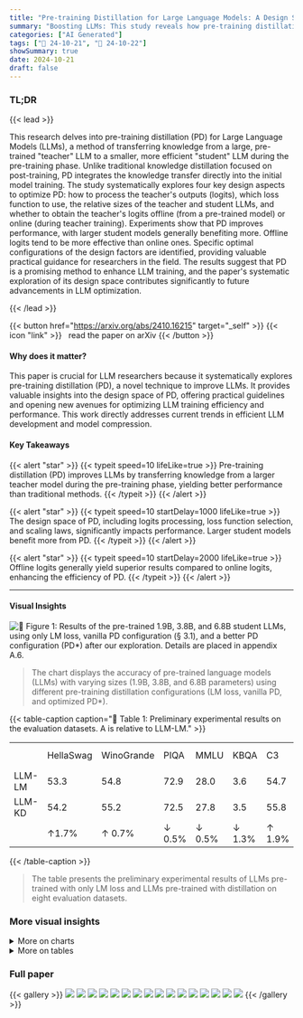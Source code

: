 ```yaml
---
title: "Pre-training Distillation for Large Language Models: A Design Space Exploration"
summary: "Boosting LLMs: This study reveals how pre-training distillation significantly enhances large language models, exploring key design factors for optimal performance."
categories: ["AI Generated"]
tags: ["🔖 24-10-21", "🤗 24-10-22"]
showSummary: true
date: 2024-10-21
draft: false
---
```


### TL;DR


{{< lead >}}

This research delves into pre-training distillation (PD) for Large Language Models (LLMs), a method of transferring knowledge from a large, pre-trained "teacher" LLM to a smaller, more efficient "student" LLM during the pre-training phase. Unlike traditional knowledge distillation focused on post-training, PD integrates the knowledge transfer directly into the initial model training.  The study systematically explores four key design aspects to optimize PD:  how to process the teacher's outputs (logits), which loss function to use, the relative sizes of the teacher and student LLMs, and whether to obtain the teacher's logits offline (from a pre-trained model) or online (during teacher training). Experiments show that PD improves performance, with larger student models generally benefiting more.  Offline logits tend to be more effective than online ones.  Specific optimal configurations of the design factors are identified, providing valuable practical guidance for researchers in the field.  The results suggest that PD is a promising method to enhance LLM training, and the paper's systematic exploration of its design space contributes significantly to future advancements in LLM optimization.

{{< /lead >}}


{{< button href="https://arxiv.org/abs/2410.16215" target="_self" >}}
{{< icon "link" >}} &nbsp; read the paper on arXiv
{{< /button >}}

#### Why does it matter?
This paper is crucial for LLM researchers because it systematically explores pre-training distillation (PD), a novel technique to improve LLMs.  It provides valuable insights into the design space of PD, offering practical guidelines and opening new avenues for optimizing LLM training efficiency and performance. This work directly addresses current trends in efficient LLM development and model compression.
#### Key Takeaways

{{< alert "star" >}}
{{< typeit speed=10 lifeLike=true >}} Pre-training distillation (PD) improves LLMs by transferring knowledge from a larger teacher model during the pre-training phase, yielding better performance than traditional methods. {{< /typeit >}}
{{< /alert >}}

{{< alert "star" >}}
{{< typeit speed=10 startDelay=1000 lifeLike=true >}} The design space of PD, including logits processing, loss function selection, and scaling laws, significantly impacts performance.  Larger student models benefit more from PD. {{< /typeit >}}
{{< /alert >}}

{{< alert "star" >}}
{{< typeit speed=10 startDelay=2000 lifeLike=true >}} Offline logits generally yield superior results compared to online logits, enhancing the efficiency of PD. {{< /typeit >}}
{{< /alert >}}

------
#### Visual Insights





![](charts/charts_1_0.png "🔼 Figure 1: Results of the pre-trained 1.9B, 3.8B, and 6.8B student LLMs, using only LM loss, vanilla PD configuration (§ 3.1), and a better PD configuration (PD*) after our exploration. Details are placed in appendix A.6.")

> The chart displays the accuracy of pre-trained language models (LLMs) with varying sizes (1.9B, 3.8B, and 6.8B parameters) using different pre-training distillation configurations (LM loss, vanilla PD, and optimized PD*).





{{< table-caption caption="🔽 Table 1: Preliminary experimental results on the evaluation datasets. A is relative to LLM-LM." >}}
<table id='0' style='font-size:16px'><tr><td></td><td>HellaSwag</td><td>WinoGrande</td><td>PIQA</td><td>MMLU</td><td>KBQA</td><td>C3</td><td>C-Eval</td><td>GSM8k</td><td>Average</td></tr><tr><td>LLM-LM</td><td>53.3</td><td>54.8</td><td>72.9</td><td>28.0</td><td>3.6</td><td>54.7</td><td>25.9</td><td>8.6</td><td>37.7</td></tr><tr><td>LLM-KD</td><td>54.2</td><td>55.2</td><td>72.5</td><td>27.8</td><td>3.5</td><td>55.8</td><td>26.7</td><td>10.8</td><td>38.3</td></tr><tr><td></td><td>↑1.7%</td><td>↑ 0.7%</td><td>↓ 0.5%</td><td>↓ 0.5%</td><td>↓ 1.3%</td><td>↑ 1.9%</td><td>↑ 3.2%</td><td>↑ 24.6%</td><td>↑ 1.6%</td></tr></table>{{< /table-caption >}}

> The table presents the preliminary experimental results of LLMs pre-trained with only LM loss and LLMs pre-trained with distillation on eight evaluation datasets.



### More visual insights



<details>
<summary>More on charts
</summary>


![](charts/charts_4_0.png "🔼 Figure 2: Relative improvements compared to LLM-LM using different p in top-p-100 logits truncation and logits sizes per token with different p. The sizes are estimated using 10 million tokens.")

> The chart shows the relative improvements and logit sizes per token when using different values of p in top-p-100 logits truncation.


![](charts/charts_4_1.png "🔼 Figure 3: Relative improvements compared to LLM-LM using different k in top-0.95-k logits truncation and logits sizes per token with different k.")

> The chart illustrates the relationship between the number of logits (using top-0.95-k and top-1.0-k truncation methods) and the relative improvement in performance compared to a baseline LLM, across different values of k.


![](charts/charts_6_0.png "🔼 Figure 4: Relative improvements compared to LLM-LM using varying sizes of student and teacher LLMs.")

> The chart displays the relative improvement in performance of student LLMs of different sizes when trained using pre-training distillation with GLM-4-9B and GLM-4-32B as teacher models.


![](charts/charts_7_0.png "🔼 Figure 5: Experimental results of the checkpoints saved every 10,000 step (about 83B tokens) during the pre-training of 1.9B and 3.8B LLMs on 500B tokens. The last data point is from the checkpoint saved at the end.")

> The chart displays the accuracy of 1.9B and 3.8B LLMs pre-trained with and without knowledge distillation (KD) across varying numbers of consumed tokens during the pre-training phase.


</details>



<details>
<summary>More on tables
</summary>


{{< table-caption caption="🔽 Table 1: Preliminary experimental results on the evaluation datasets. A is relative to LLM-LM." >}}
<br><table id='3' style='font-size:14px'><tr><td>T</td><td>0.05</td><td>0.1</td><td>0.2</td><td>0.5</td><td>1.0</td><td>2.0</td><td>5.0</td><td>10.0</td></tr><tr><td>↑</td><td>1.6</td><td>2.1</td><td>2.5</td><td>2.7</td><td>1.6</td><td>2.5</td><td>-0.1</td><td>1.0</td></tr></table>{{< /table-caption >}}

> The table presents the preliminary experimental results of LLMs pre-trained with and without knowledge distillation on various evaluation datasets, showing a marginal performance improvement with knowledge distillation.


{{< table-caption caption="🔽 Table 3: Experimental results of LLMs pre-trained with different adaptive temperature \(\tau\) methods." >}}
<table id='0' style='font-size:16px'><tr><td></td><td>HellaSwag</td><td>WinoGrande</td><td>PIQA</td><td>MMLU</td><td>KBQA</td><td>C3</td><td>C-Eval</td><td>GSM8k</td><td>Average</td><td>△</td></tr><tr><td>NormKD</td><td>51.2</td><td>54.1</td><td>71.0</td><td>26.6</td><td>3.2</td><td>54.6</td><td>29.0</td><td>8.0</td><td>37.2</td><td>↓ 1.3%</td></tr><tr><td>WTTM</td><td>51.4</td><td>56.2</td><td>72.9</td><td>26.7</td><td>3.6</td><td>55.1</td><td>27.3</td><td>9.2</td><td>37.8</td><td>↑ 0.2%</td></tr><tr><td>AdaKDsD</td><td>54.7</td><td>54.5</td><td>73.0</td><td>25.7</td><td>3.7</td><td>56.1</td><td>25.9</td><td>11.8</td><td>38.2</td><td>↑ 1.2%</td></tr><tr><td>AdaKDH</td><td>54.7</td><td>57.7</td><td>73.4</td><td>25.6</td><td>3.7</td><td>57.0</td><td>27.0</td><td>10.9</td><td>38.8</td><td>↑ 2.8%</td></tr></table>{{< /table-caption >}}

> Table 3 presents the experimental results of LLMs pre-trained with different adaptive temperature methods, comparing their performance across various evaluation datasets and highlighting the best-performing method.


{{< table-caption caption="🔽 Table 4: Relative improvements (%) compared to LLM-LM using different a in combination of Lim and Lkd." >}}
<br><table id='8' style='font-size:14px'><tr><td>a</td><td>0.1</td><td>0.5</td><td>0.6</td><td>0.7</td><td>0.8</td><td>0.9</td><td>0.95</td><td>1.0</td></tr><tr><td>↑</td><td>0.1</td><td>1.5</td><td>1.4</td><td>2.9</td><td>2.0</td><td>3.6</td><td>2.5</td><td>1.6</td></tr></table>{{< /table-caption >}}

> Table 4 shows the relative improvements in performance compared to a baseline LLM-LM model when using different values of alpha (α) to combine language modeling loss and distillation loss during training.


{{< table-caption caption="🔽 Table 5: Experimental results of LLMs pre-trained with different pre-training loss. Δ is relative to LLM-LM. 0-α and 1-α denote setting α = 0 and α = 1.0, respectively. 0-α+WSD-LR represents LLM-LM training with the WSD scheduler, which serves as a baseline. Cos-LR means a cosine learning rate scheduler. β = 1 - α, and WSD-β denotes applying the WSD scheduler to the proportion of LM loss." >}}
<table id='0' style='font-size:14px'><tr><td></td><td>HellaSwag</td><td>WinoGrande</td><td>PIQA</td><td>MMLU</td><td>KBQA</td><td>C3</td><td>C-Eval</td><td>GSM8k</td><td>Average</td><td>△</td></tr><tr><td>0-a+WSD-LR</td><td>54.1</td><td>55.1</td><td>73.1</td><td>27.5</td><td>3.8</td><td>55.6</td><td>27.5</td><td>8.5</td><td>38.2</td><td>↑1.2%</td></tr><tr><td>LLM-NLL</td><td>54.2</td><td>55.2</td><td>72.5</td><td>27.8</td><td>3.5</td><td>55.8</td><td>26.7</td><td>10.8</td><td>38.3</td><td>↑ 1.6%</td></tr><tr><td>LLM-KLD</td><td>55.3</td><td>56.7</td><td>73.5</td><td>26.7</td><td>3.6</td><td>56.7</td><td>25.4</td><td>11.5</td><td>38.7</td><td>↑ 2.6%</td></tr><tr><td>LLM-MSE</td><td>44.6</td><td>55.0</td><td>69.6</td><td>25.2</td><td>2.8</td><td>52.2</td><td>25.6</td><td>3.9</td><td>34.9</td><td>↓ 7.6%</td></tr><tr><td>Linear Inc</td><td>53.6</td><td>55.2</td><td>73.1</td><td>25.9</td><td>3.4</td><td>56.4</td><td>28.9</td><td>8.5</td><td>38.1</td><td>↑ 1.1%</td></tr><tr><td>Linear Dec</td><td>53.4</td><td>56.6</td><td>72.9</td><td>29.6</td><td>3.6</td><td>56.0</td><td>30.5</td><td>11.4</td><td>39.2</td><td>↑ 4.1%</td></tr><tr><td>Period</td><td>52.9</td><td>55.0</td><td>72.3</td><td>28.4</td><td>3.4</td><td>55.1</td><td>27.9</td><td>9.4</td><td>38.0</td><td>↑ 0.9%</td></tr><tr><td>1-�+WSD-LR</td><td>56.1</td><td>57.2</td><td>73.6</td><td>27.0</td><td>3.8</td><td>58.3</td><td>29.1</td><td>11.6</td><td>39.6</td><td>↑ 5.0%</td></tr><tr><td>WSD-a+Cos-LR</td><td>54.0</td><td>55.4</td><td>72.7</td><td>25.1</td><td>3.7</td><td>57.6</td><td>29.4</td><td>10.6</td><td>38.6</td><td>↑ 2.3%</td></tr><tr><td>WSD-�+WSD-LR</td><td>53.1</td><td>55.2</td><td>73.7</td><td>27.5</td><td>3.6</td><td>55.7</td><td>25.0</td><td>11.2</td><td>38.1</td><td>↑ 1.1%</td></tr><tr><td>WSD-�+ WSD-LR</td><td>56.4</td><td>57.7</td><td>73.6</td><td>31.8</td><td>2.6</td><td>57.6</td><td>33.8</td><td>12.5</td><td>40.7</td><td>↑ 8.0%</td></tr></table>{{< /table-caption >}}

> This table presents the experimental results comparing the performance of LLMs pre-trained with various loss functions and their combinations, showing the impact of different loss selection strategies on the performance of the models.


{{< table-caption caption="🔽 Table 6: Experimental results of different LLMs pre-trained with online logits. A is relative to LLM-LM." >}}
<table id='0' style='font-size:16px'><tr><td></td><td>HellaSwag</td><td>WinoGrande</td><td>PIQA</td><td>MMLU</td><td>KBQA</td><td>C3</td><td>C-Eval</td><td>GSM8k</td><td>Average</td><td>△</td></tr><tr><td>LLM-Online-100B-L</td><td>30.1</td><td>53.0</td><td>62.1</td><td>24.5</td><td>0.7</td><td>40.2</td><td>25.9</td><td>2.4</td><td>29.8</td><td>↓ 20.9%</td></tr><tr><td>LLM-Online-100B</td><td>49.5</td><td>54.2</td><td>70.5</td><td>25.2</td><td>3.0</td><td>54.2</td><td>25.5</td><td>8.0</td><td>36.3</td><td>↓ 3.9%</td></tr><tr><td>LLM-Online-100B*</td><td>52.9</td><td>55.4</td><td>72.3</td><td>26.6</td><td>3.6</td><td>57.0</td><td>25.4</td><td>10.0</td><td>37.9</td><td>↑ 0.5%</td></tr></table>{{< /table-caption >}}

> Table 6 presents the performance comparison of LLMs pre-trained with online logits against a baseline LLM, showing that while online logits can be effective, they yield better results when the teacher model is closer to convergence.


{{< table-caption caption="🔽 Table 7: Model architectures of student LLMs of varying sizes. '#Query Groups' denotes the number of query groups in grouped-query attention (GQA, Ainslie et al., 2023). “Tie” represents whether to tie the word embeddings and output weights. All the models are trained with BFLOAT16 (Kalamkar et al., 2019) format." >}}
<table id='0' style='font-size:14px'><tr><td>Canwen Xu, Wangchunshu Zhou, Tao Ge, Furu Wei, and Ming Zhou. 2020. Bert-of-theseus: Compressing bert by progressive module replacing. In Proceedings of EMNLP, pages 7859-7869.</td></tr><tr><td>Xiaohan Xu, Ming Li, Chongyang Tao, Tao Shen, Reynold Cheng, Jinyang Li, Can Xu, Dacheng Tao, and Tianyi Zhou. 2024. A survey on knowledge dis- tillation of large language models. arXiv preprint arXiv:2402.13116.</td></tr><tr><td>Junho Yim, Donggyu Joo, Jihoon Bae, and Junmo Kim. 2017. A gift from knowledge distillation: Fast opti- mization, network minimization and transfer learning. In Proceedings of the IEEE conference on computer vision and pattern recognition, pages 4133-4141.</td></tr><tr><td>Rowan Zellers, Ari Holtzman, Yonatan Bisk, Ali Farhadi, and Yejin Choi. 2019. Hellaswag: Can a machine really finish your sentence? In Proceedings of ACL, pages 4791-4800.</td></tr><tr><td>Wei Zhang, Lu Hou, Yichun Yin, Lifeng Shang, Xiao Chen, Xin Jiang, and Qun Liu. 2020. Ternarybert: Distillation-aware ultra-low bit bert. In Proceedings of EMNLP, pages 509-521.</td></tr><tr><td>Borui Zhao, Quan Cui, Renjie Song, Yiyu Qiu, and Jiajun Liang. 2022. Decoupled knowledge distilla- tion. In Proceedings of the IEEE/CVF Conference on computer vision and pattern recognition, pages 11953-11962.</td></tr><tr><td>Kaixiang Zheng and EN-HUI YANG. 2024. Knowledge distillation based on transformed teacher matching. In The Twelfth International Conference on Learning Representations.</td></tr></table>{{< /table-caption >}}

> Table 7 presents the model architectures of student LLMs with varying sizes, showing their hidden size, feed-forward network hidden size, number of layers, attention heads, and query groups.


{{< table-caption caption="🔽 Table 7: Model architectures of student LLMs of varying sizes. '#Query Groups' denotes the number of query groups in grouped-query attention (GQA, Ainslie et al., 2023). “Tie” represents whether to tie the word embeddings and output weights. All the models are trained with BFLOAT16 (Kalamkar et al., 2019) format." >}}
<table id='0' style='font-size:18px'><tr><td></td><td>Hidden Size</td><td>FFN Hidden Size</td><td>#Layers</td><td>#Attention Heads</td><td>#Query Groups</td><td>Tie</td></tr><tr><td>330M</td><td>1, 024</td><td>4, 096</td><td>12</td><td>16</td><td>2</td><td>True</td></tr><tr><td>670M</td><td>1, 024</td><td>4, 096</td><td>24</td><td>16</td><td>2</td><td>False</td></tr><tr><td>1.9B</td><td>2, 048</td><td>6, 912</td><td>24</td><td>16</td><td>2</td><td>False</td></tr><tr><td>3.8B</td><td>3, 072</td><td>8, 192</td><td>28</td><td>24</td><td>8</td><td>False</td></tr><tr><td>6.8B</td><td>4, 096</td><td>12, 800</td><td>28</td><td>32</td><td>8</td><td>False</td></tr></table>{{< /table-caption >}}

> Table 7 presents the architectures of student LLMs with varying sizes, detailing their hidden size, feed-forward network (FFN) hidden size, number of layers, attention heads, query groups, and whether word embeddings and output weights are tied.


{{< table-caption caption="🔽 Table 8: Experimental results on all the evaluation datasets using different p and k in top-p-k truncation." >}}
<table id='2' style='font-size:16px'><tr><td></td><td>HellaSwag</td><td>WinoGrande</td><td>PIQA</td><td>MMLU</td><td>KBQA</td><td>C3</td><td>C-Eval</td><td>GSM8k</td><td>Average</td></tr><tr><td>top-0.5-100</td><td>54.2</td><td>55.8</td><td>72.9</td><td>27.1</td><td>3.6</td><td>56.3</td><td>28.1</td><td>9.8</td><td>38.5</td></tr><tr><td>top-0.6-100</td><td>55.2</td><td>55.0</td><td>73.7</td><td>27.2</td><td>2.0</td><td>56.6</td><td>25.9</td><td>11.0</td><td>38.3</td></tr><tr><td>top-0.7-100</td><td>54.4</td><td>57.5</td><td>72.7</td><td>27.8</td><td>2.9</td><td>56.7</td><td>27.0</td><td>9.4</td><td>38.5</td></tr><tr><td>top-0.8-100</td><td>54.4</td><td>56.7</td><td>72.5</td><td>27.0</td><td>3.5</td><td>56.0</td><td>26.2</td><td>10.6</td><td>38.4</td></tr><tr><td>top-0.85-100</td><td>54.6</td><td>53.7</td><td>73.6</td><td>26.2</td><td>3.4</td><td>56.5</td><td>26.8</td><td>10.8</td><td>38.2</td></tr><tr><td>top-0.9-100</td><td>53.7</td><td>54.9</td><td>72.7</td><td>27.9</td><td>3.5</td><td>55.5</td><td>28.2</td><td>9.2</td><td>38.2</td></tr><tr><td>top-0.95-1</td><td>52.4</td><td>55.6</td><td>72.6</td><td>27.1</td><td>3.6</td><td>56.6</td><td>28.2</td><td>11.4</td><td>38.4</td></tr><tr><td>top-0.95-3</td><td>53.3</td><td>56.6</td><td>72.7</td><td>27.9</td><td>2.3</td><td>55.9</td><td>25.8</td><td>10.5</td><td>38.1</td></tr><tr><td>top-0.95-5</td><td>53.8</td><td>55.7</td><td>73.0</td><td>28.5</td><td>3.6</td><td>56.4</td><td>29.0</td><td>9.7</td><td>38.7</td></tr><tr><td>top-0.95-10</td><td>54.4</td><td>54.2</td><td>72.9</td><td>28.8</td><td>4.0</td><td>56.0</td><td>27.3</td><td>10.7</td><td>38.5</td></tr><tr><td>top-0.95-20</td><td>53.8</td><td>56.2</td><td>73.9</td><td>26.3</td><td>2.8</td><td>57.4</td><td>24.2</td><td>10.6</td><td>38.2</td></tr><tr><td>top-0.95-50</td><td>54.0</td><td>54.1</td><td>72.9</td><td>33.2</td><td>3.9</td><td>55.9</td><td>31.5</td><td>11.2</td><td>39.6</td></tr><tr><td>top-0.95-100</td><td>54.2</td><td>55.2</td><td>72.5</td><td>27.8</td><td>3.5</td><td>55.8</td><td>26.7</td><td>10.8</td><td>38.3</td></tr></table>{{< /table-caption >}}

> Table 8 presents the relative improvements compared to LLM-LM using different p and k values in top-p-k logits truncation, showing the impact on various evaluation datasets.


{{< table-caption caption="🔽 Table 9: Experimental results on all the evaluation datasets using different  τ in logits normalization." >}}
<table id='4' style='font-size:14px'><tr><td></td><td>HellaSwag</td><td>WinoGrande</td><td>PIQA</td><td>MMLU</td><td>KBQA</td><td>C3</td><td>C-Eval</td><td>GSM8k</td><td>Average</td></tr><tr><td>T = 0.05</td><td>53.1</td><td>57.0</td><td>72.0</td><td>29.2</td><td>3.4</td><td>55.8</td><td>26.8</td><td>9.2</td><td>38.3</td></tr><tr><td>T = 0.1</td><td>52.6</td><td>54.2</td><td>72.6</td><td>28.6</td><td>2.6</td><td>56.1</td><td>30.6</td><td>10.8</td><td>38.5</td></tr><tr><td>T = 0.2</td><td>53.5</td><td>56.9</td><td>73.2</td><td>27.8</td><td>3.6</td><td>56.2</td><td>27.3</td><td>10.8</td><td>38.7</td></tr><tr><td>T = 0.5</td><td>54.7</td><td>57.0</td><td>74.2</td><td>28.2</td><td>3.9</td><td>56.1</td><td>26.0</td><td>9.8</td><td>38.7</td></tr><tr><td>T = 1.0</td><td>54.2</td><td>55.2</td><td>72.5</td><td>27.8</td><td>3.5</td><td>55.8</td><td>26.7</td><td>10.8</td><td>38.3</td></tr><tr><td>T = 2.0</td><td>54.1</td><td>56.7</td><td>73.2</td><td>27.8</td><td>3.7</td><td>56.2</td><td>27.0</td><td>10.5</td><td>38.7</td></tr><tr><td>T = 5.0</td><td>52.5</td><td>55.8</td><td>72.8</td><td>23.5</td><td>3.3</td><td>56.2</td><td>27.9</td><td>9.6</td><td>37.7</td></tr><tr><td>T = 10.0</td><td>52.1</td><td>57.1</td><td>73.0</td><td>27.3</td><td>3.3</td><td>53.9</td><td>30.2</td><td>8.0</td><td>38.1</td></tr></table>{{< /table-caption >}}

> Table 9 shows the experimental results on multiple datasets using different temperatures (τ) for logits normalization in pre-training distillation.


{{< table-caption caption="🔽 Table 10: Experimental results on all the evaluation datasets using different α in Equation 1." >}}
<table id='6' style='font-size:14px'><tr><td></td><td>HellaSwag</td><td>WinoGrande</td><td>PIQA</td><td>MMLU</td><td>KBQA</td><td>C3</td><td>C-Eval</td><td>GSM8k</td><td>Average</td></tr><tr><td>a = 0</td><td>53.3</td><td>54.8</td><td>72.9</td><td>28.0</td><td>3.6</td><td>54.7</td><td>25.9</td><td>8.6</td><td>37.7</td></tr><tr><td>a = 0.1</td><td>53.4</td><td>56.0</td><td>72.9</td><td>26.4</td><td>3.2</td><td>55.8</td><td>24.1</td><td>9.6</td><td>37.7</td></tr><tr><td>a = 0.5</td><td>53.8</td><td>54.4</td><td>72.6</td><td>26.9</td><td>3.4</td><td>55.9</td><td>29.8</td><td>9.6</td><td>38.3</td></tr><tr><td>a = 0.6</td><td>53.7</td><td>55.7</td><td>73.4</td><td>27.8</td><td>3.4</td><td>54.4</td><td>28.8</td><td>8.6</td><td>38.3</td></tr><tr><td>a = 0.7</td><td>53.6</td><td>56.6</td><td>73.4</td><td>28.5</td><td>3.8</td><td>55.0</td><td>29.6</td><td>10.1</td><td>38.8</td></tr><tr><td>a = 0.8</td><td>54.3</td><td>56.6</td><td>72.4</td><td>28.2</td><td>3.8</td><td>55.5</td><td>26.6</td><td>10.5</td><td>38.5</td></tr><tr><td>a = 0.9</td><td>55.1</td><td>57.4</td><td>73.0</td><td>29.6</td><td>3.5</td><td>57.2</td><td>25.6</td><td>11.1</td><td>39.1</td></tr><tr><td>a = 0.95</td><td>53.4</td><td>57.1</td><td>72.1</td><td>28.7</td><td>3.4</td><td>56.4</td><td>28.4</td><td>9.7</td><td>38.7</td></tr><tr><td>a = 1.0</td><td>54.2</td><td>55.2</td><td>72.5</td><td>27.8</td><td>3.5</td><td>55.8</td><td>26.7</td><td>10.8</td><td>38.3</td></tr></table>{{< /table-caption >}}

> Table 10 presents the experimental results on eight evaluation datasets using different values of α (the combination factor of language modeling loss and distillation loss) in Equation 1, showing the impact of loss selection on the performance of pre-training distillation.


{{< table-caption caption="🔽 Table 11: Experimental results on all the evaluation datasets of baseline LLMs trained with only LM loss and distilled LLMs using varying sizes of teacher and student LLMs." >}}
<table id='0' style='font-size:14px'><tr><td></td><td>HellaSwag</td><td>WinoGrande</td><td>PIQA</td><td>MMLU</td><td>KBQA</td><td>C3</td><td>C-Eval</td><td>GSM8k</td><td>Average</td></tr><tr><td colspan="10">Baseline: LM Loss</td></tr><tr><td>330M</td><td>37.4</td><td>54.1</td><td>67.4</td><td>24.0</td><td>2.0</td><td>47.3</td><td>26.2</td><td>2.3</td><td>32.6</td></tr><tr><td>670M</td><td>42.3</td><td>51.9</td><td>68.6</td><td>26.7</td><td>2.3</td><td>48.9</td><td>24.8</td><td>3.0</td><td>33.6</td></tr><tr><td>1.9B</td><td>53.3</td><td>54.8</td><td>72.9</td><td>28.0</td><td>3.6</td><td>54.7</td><td>25.9</td><td>8.6</td><td>37.7</td></tr><tr><td>3.8B</td><td>59.0</td><td>57.8</td><td>75.4</td><td>34.5</td><td>4.6</td><td>57.8</td><td>33.4</td><td>13.7</td><td>42.0</td></tr><tr><td>6.8B</td><td>63.0</td><td>59.9</td><td>75.5</td><td>36.7</td><td>4.6</td><td>61.8</td><td>37.1</td><td>20.9</td><td>44.9</td></tr><tr><td colspan="10">Teacher LLM: GLM-4-9B</td></tr><tr><td>330M</td><td>37.7</td><td>51.8</td><td>68.8</td><td>23.5</td><td>1.8</td><td>45.8</td><td>25.2</td><td>2.1</td><td>32.1</td></tr><tr><td>670M</td><td>43.4</td><td>50.9</td><td>69.4</td><td>25.7</td><td>2.4</td><td>49.4</td><td>26.2</td><td>3.1</td><td>33.8</td></tr><tr><td>1.9B</td><td>54.2</td><td>55.2</td><td>72.5</td><td>27.8</td><td>3.6</td><td>55.8</td><td>26.7</td><td>10.8</td><td>38.3</td></tr><tr><td>3.8B</td><td>61.4</td><td>60.2</td><td>75.6</td><td>39.1</td><td>5.0</td><td>61.0</td><td>39.5</td><td>17.1</td><td>44.9</td></tr><tr><td>6.8B</td><td>66.0</td><td>62.3</td><td>76.3</td><td>41.2</td><td>5.7</td><td>64.4</td><td>43.0</td><td>25.5</td><td>48.0</td></tr><tr><td colspan="10">Teacher LLM: GLM-4-32B</td></tr><tr><td>330M</td><td>37.1</td><td>51.5</td><td>67.4</td><td>24.2</td><td>2.0</td><td>45.2</td><td>24.5</td><td>1.4</td><td>31.6</td></tr><tr><td>670M</td><td>43.0</td><td>51.5</td><td>69.5</td><td>27.0</td><td>2.2</td><td>50.2</td><td>26.4</td><td>3.9</td><td>34.2</td></tr><tr><td>1.9B</td><td>53.7</td><td>57.9</td><td>73.4</td><td>26.2</td><td>3.4</td><td>54.6</td><td>26.3</td><td>8.0</td><td>37.9</td></tr><tr><td>3.8B</td><td>60.8</td><td>57.6</td><td>75.0</td><td>33.9</td><td>2.7</td><td>60.8</td><td>38.0</td><td>14.7</td><td>42.9</td></tr><tr><td>6.8B</td><td>66.2</td><td>62.3</td><td>76.6</td><td>41.4</td><td>5.1</td><td>63.7</td><td>41.4</td><td>22.7</td><td>47.4</td></tr></table>{{< /table-caption >}}

> Table 11 presents the performance comparison of baseline LLMs trained solely with LM loss against distilled LLMs using different sizes of teacher and student LLMs across various evaluation datasets.


{{< table-caption caption="🔽 Table 12: Experimental results on all the evaluation datasets of different checkpoints saved every 10,000 optimization step when pre-training the LLMs on 500 billion tokens. “59604” is the last checkpoint saved at the end." >}}
<table id='2' style='font-size:14px'><tr><td></td><td>HellaSwag</td><td>WinoGrande</td><td>PIQA</td><td>MMLU</td><td>KBQA</td><td>C3</td><td>C-Eval</td><td>GSM8k</td><td>Average</td></tr><tr><td colspan="10">1.9B LLM pre-trained with LM Loss</td></tr><tr><td>10,000</td><td>52.3</td><td>55.4</td><td>72.1</td><td>27.8</td><td>3.4</td><td>56.3</td><td>26.4</td><td>8.0</td><td>37.7</td></tr><tr><td>20,000</td><td>56.4</td><td>57.6</td><td>74.0</td><td>31.9</td><td>4.0</td><td>58.2</td><td>31.2</td><td>10.3</td><td>40.5</td></tr><tr><td>30,000</td><td>58.5</td><td>58.6</td><td>74.5</td><td>33.6</td><td>4.2</td><td>59.4</td><td>38.0</td><td>12.3</td><td>42.4</td></tr><tr><td>40,000</td><td>59.8</td><td>57.6</td><td>74.8</td><td>35.7</td><td>4.3</td><td>60.4</td><td>36.9</td><td>14.5</td><td>43.0</td></tr><tr><td>50,000</td><td>60.6</td><td>58.0</td><td>75.8</td><td>37.8</td><td>4.6</td><td>62.0</td><td>40.3</td><td>14.9</td><td>44.2</td></tr><tr><td>59,604</td><td>61.1</td><td>58.8</td><td>75.4</td><td>37.7</td><td>4.5</td><td>60.9</td><td>39.7</td><td>15.7</td><td>44.2</td></tr><tr><td colspan="10">1.9B LLM pre-trained with KD Loss</td></tr><tr><td>10,000</td><td>53.8</td><td>57.1</td><td>73.0</td><td>26.0</td><td>3.1</td><td>56.3</td><td>25.9</td><td>10.7</td><td>38.2</td></tr><tr><td>20,000</td><td>58.1</td><td>58.7</td><td>74.3</td><td>31.4</td><td>3.7</td><td>59.6</td><td>31.5</td><td>14.5</td><td>41.5</td></tr><tr><td>30,000</td><td>60.0</td><td>59.1</td><td>74.6</td><td>34.4</td><td>4.6</td><td>60.0</td><td>35.8</td><td>18.0</td><td>43.3</td></tr><tr><td>40,000</td><td>60.9</td><td>60.0</td><td>74.9</td><td>35.1</td><td>4.9</td><td>61.7</td><td>38.0</td><td>19.0</td><td>44.3</td></tr><tr><td>50,000</td><td>61.8</td><td>59.9</td><td>75.4</td><td>38.5</td><td>4.3</td><td>61.9</td><td>41.4</td><td>20.6</td><td>45.5</td></tr><tr><td>59,604</td><td>61.9</td><td>60.3</td><td>75.5</td><td>38.9</td><td>4.6</td><td>61.8</td><td>40.3</td><td>19.4</td><td>45.4</td></tr><tr><td colspan="10">3.8B LLM pre-trained with LM Loss</td></tr><tr><td>10,000</td><td>58.6</td><td>59.9</td><td>74.4</td><td>33.1</td><td>4.7</td><td>60.2</td><td>36.8</td><td>12.8</td><td>42.6</td></tr><tr><td>20,000</td><td>63.5</td><td>61.3</td><td>75.6</td><td>41.0</td><td>4.4</td><td>63.2</td><td>42.3</td><td>20.5</td><td>46.5</td></tr><tr><td>30,000</td><td>65.7</td><td>63.6</td><td>76.1</td><td>42.8</td><td>2.8</td><td>65.1</td><td>47.3</td><td>23.7</td><td>48.4</td></tr><tr><td>40,000</td><td>67.1</td><td>63.2</td><td>76.6</td><td>45.2</td><td>1.3</td><td>65.8</td><td>46.1</td><td>25.8</td><td>48.9</td></tr><tr><td>50,000</td><td>68.0</td><td>64.2</td><td>76.7</td><td>46.0</td><td>4.5</td><td>66.9</td><td>48.0</td><td>28.5</td><td>50.3</td></tr><tr><td>59,604</td><td>68.3</td><td>63.1</td><td>77.3</td><td>46.9</td><td>2.3</td><td>66.7</td><td>47.8</td><td>29.3</td><td>50.2</td></tr><tr><td colspan="10">3.8B LLM pre-trained with KD Loss</td></tr><tr><td>10,000</td><td>60.8</td><td>61.5</td><td>75.6</td><td>31.7</td><td>4.8</td><td>61.0</td><td>36.6</td><td>19.0</td><td>43.9</td></tr><tr><td>20,000</td><td>65.3</td><td>63.1</td><td>76.3</td><td>41.6</td><td>5.7</td><td>64.0</td><td>44.8</td><td>26.5</td><td>48.4</td></tr><tr><td>30,000</td><td>67.2</td><td>65.2</td><td>76.4</td><td>47.0</td><td>6.2</td><td>66.4</td><td>47.5</td><td>30.9</td><td>50.9</td></tr><tr><td>40,000</td><td>68.3</td><td>65.4</td><td>76.7</td><td>49.4</td><td>6.9</td><td>67.1</td><td>50.2</td><td>35.0</td><td>52.4</td></tr><tr><td>50,000</td><td>69.1</td><td>67.4</td><td>77.3</td><td>51.3</td><td>6.7</td><td>68.5</td><td>50.9</td><td>36.5</td><td>53.5</td></tr><tr><td>59,604</td><td>69.5</td><td>66.5</td><td>77.7</td><td>52.4</td><td>6.8</td><td>68.5</td><td>52.3</td><td>36.2</td><td>53.7</td></tr></table>{{< /table-caption >}}

> Table 12 presents the performance of 1.9B and 3.8B LLMs pre-trained with LM loss and KD loss at various checkpoints during the 500B tokens pre-training.


{{< table-caption caption="🔽 Table 13: Experimental results on all the evaluation datasets of a better pre-training distillation configuration." >}}
<table id='0' style='font-size:14px'><tr><td></td><td>HellaSwag</td><td>WinoGrande</td><td>PIQA</td><td>MMLU</td><td>KBQA</td><td>C3</td><td>C-Eval</td><td>GSM8k</td><td>Average</td></tr><tr><td>1.9B</td><td>56.9</td><td>59.1</td><td>73.9</td><td>29.8</td><td>3.7</td><td>59.0</td><td>35.2</td><td>12.4</td><td>41.2</td></tr><tr><td>3.8B</td><td>62.4</td><td>61.2</td><td>76.0</td><td>38.1</td><td>5.0</td><td>62.8</td><td>38.5</td><td>21.5</td><td>45.7</td></tr><tr><td>6.8B</td><td>67.4</td><td>65.1</td><td>76.6</td><td>44.3</td><td>5.6</td><td>67.1</td><td>44.7</td><td>27.4</td><td>49.8</td></tr></table>{{< /table-caption >}}

> Table 13 presents the performance of 1.9B, 3.8B, and 6.8B LLMs on eight evaluation datasets after using a better pre-training distillation configuration.


</details>


### Full paper

{{< gallery >}}
<img src="paper_images/1.png" class="grid-w50 md:grid-w33 xl:grid-w25" />
<img src="paper_images/2.png" class="grid-w50 md:grid-w33 xl:grid-w25" />
<img src="paper_images/3.png" class="grid-w50 md:grid-w33 xl:grid-w25" />
<img src="paper_images/4.png" class="grid-w50 md:grid-w33 xl:grid-w25" />
<img src="paper_images/5.png" class="grid-w50 md:grid-w33 xl:grid-w25" />
<img src="paper_images/6.png" class="grid-w50 md:grid-w33 xl:grid-w25" />
<img src="paper_images/7.png" class="grid-w50 md:grid-w33 xl:grid-w25" />
<img src="paper_images/8.png" class="grid-w50 md:grid-w33 xl:grid-w25" />
<img src="paper_images/9.png" class="grid-w50 md:grid-w33 xl:grid-w25" />
<img src="paper_images/10.png" class="grid-w50 md:grid-w33 xl:grid-w25" />
<img src="paper_images/11.png" class="grid-w50 md:grid-w33 xl:grid-w25" />
<img src="paper_images/12.png" class="grid-w50 md:grid-w33 xl:grid-w25" />
<img src="paper_images/13.png" class="grid-w50 md:grid-w33 xl:grid-w25" />
<img src="paper_images/14.png" class="grid-w50 md:grid-w33 xl:grid-w25" />
<img src="paper_images/15.png" class="grid-w50 md:grid-w33 xl:grid-w25" />
<img src="paper_images/16.png" class="grid-w50 md:grid-w33 xl:grid-w25" />
{{< /gallery >}}